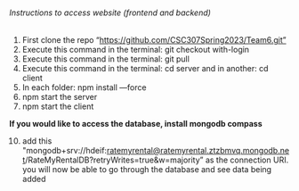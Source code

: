###### Instructions to access website (frontend and backend)
1. First clone the repo “https://github.com/CSC307Spring2023/Team6.git”
2. Execute this command in the terminal: git checkout with-login
3. Execute this command in the terminal: git pull
4. Execute this command in the terminal: cd server and in another: cd client
5. In each folder: npm install —force
6. npm start the server
7. npm start the client


**If you would like to access the database, install mongodb compass**

10. add this "mongodb+srv://hdeif:ratemyrental@ratemyrental.ztzbmvq.mongodb.net/RateMyRentalDB?retryWrites=true&w=majority” as the connection URI. you will now be able to go through the database and see data being added
